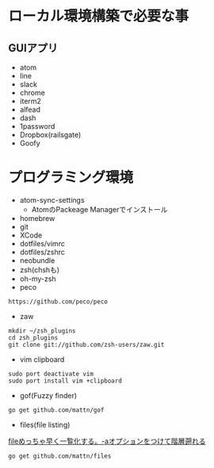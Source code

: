 ローカル環境構築で必要な事
========================

## GUIアプリ

- atom
- line
- slack
- chrome
- iterm2
- alfead
- dash
- 1password
- Dropbox(railsgate)
- Goofy

# プログラミング環境

- atom-sync-settings
  - AtomのPackeage Managerでインストール
- homebrew
- git
- XCode
- dotfiles/vimrc
- dotfiles/zshrc
- neobundle
- zsh(chshも)
- oh-my-zsh
- peco

```
https://github.com/peco/peco
```

- zaw

```
mkdir ~/zsh_plugins
cd zsh_plugins
git clone git://github.com/zsh-users/zaw.git
```

- vim clipboard

```
sudo port deactivate vim
sudo port install vim +clipboard
```

- gof(Fuzzy finder)

```
go get github.com/mattn/gof
```

- files(file listing)

[fileめっちゃ早く一覧化する。-aオプションをつけて階層遡れる](https://github.com/mattn/files)

```
go get github.com/mattn/files
```
